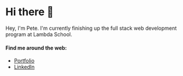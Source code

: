 # Hi there 👋
Hey, I'm Pete. I'm currently finishing up the full stack web development program at Lambda School. 

#### Find me around the web:

* [Portfolio](https://www.petevs.com)
* [LinkedIn](https://www.linkedin.com/in/pete-vs)



<!--
**petevs/petevs** is a ✨ _special_ ✨ repository because its `README.md` (this file) appears on your GitHub profile.

Here are some ideas to get you started:

- 🔭 I’m currently working on the Full Stack Web Development Program at Lambda School
- 🌱 I’m currently learning Redux
- 👯 I’m looking to collaborate on ...
- 🤔 I’m looking for help with ...
- 💬 Ask me about ...
- 📫 How to reach me: pete@petevs.com
- ⚡ Fun fact: ...
-->
